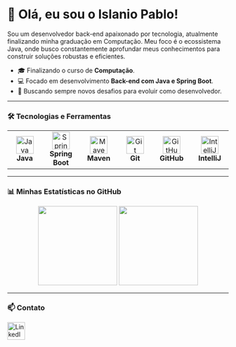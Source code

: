 # 👋 Olá, eu sou o Islanio Pablo!

Sou um desenvolvedor back-end apaixonado por tecnologia, atualmente finalizando minha graduação em Computação. Meu foco é o ecossistema Java, onde busco constantemente aprofundar meus conhecimentos para construir soluções robustas e eficientes.

- 🎓 Finalizando o curso de **Computação**.
- 💻 Focado em desenvolvimento **Back-end com Java e Spring Boot**.
- 🚀 Buscando sempre novos desafios para evoluir como desenvolvedor.

---

### 🛠️ Tecnologias e Ferramentas

<table>
  <tr>
    <td align="center" width="96">
      <img src="https://cdn.jsdelivr.net/gh/devicons/devicon@latest/icons/java/java-original.svg" width="40" height="40" alt="Java"/>
      <br><strong>Java</strong>
    </td>
    <td align="center" width="96">
      <img src="https://cdn.jsdelivr.net/gh/devicons/devicon@latest/icons/spring/spring-original.svg" width="40" height="40" alt="Spring"/>
      <br><strong>Spring Boot</strong>
    </td>
    <td align="center" width="96">
      <img src="https://cdn.jsdelivr.net/gh/devicons/devicon@latest/icons/maven/maven-original.svg" width="40" height="40" alt="Maven"/>
      <br><strong>Maven</strong>
    </td>
    <td align="center" width="96">
      <img src="https://cdn.jsdelivr.net/gh/devicons/devicon@latest/icons/git/git-original.svg" width="40" height="40" alt="Git"/>
      <br><strong>Git</strong>
    </td>
    <td align="center" width="96">
      <img src="https://cdn.jsdelivr.net/gh/devicons/devicon@latest/icons/github/github-original.svg" width="40" height="40" alt="GitHub"/>
      <br><strong>GitHub</strong>
    </td>
     <td align="center" width="96">
      <img src="https://cdn.jsdelivr.net/gh/devicons/devicon@latest/icons/intellij/intellij-original.svg" width="40" height="40" alt="IntelliJ"/>
      <br><strong>IntelliJ</strong>
    </td>
  </tr>
</table>

---

### 📊 Minhas Estatísticas no GitHub

<div align="center">
  <img height="180em" src="https://github-readme-stats.vercel.app/api/top-langs/?username=islno&layout=compact&langs_count=7&theme=dracula&cache_seconds=3600"/>
  <img height="180em" src="https://github-readme-stats.vercel.app/api?username=islno&show_icons=true&theme=dracula&include_all_commits=true&count_private=true&cache_seconds=3600"/>
</div>

---

### 📫 Contato

<div style="display: flex; gap: 10px; align-items: center;">
  <a href="https://www.linkedin.com/in/islanio-pablo/" target="_blank">
    <img src="https://cdn.jsdelivr.net/gh/devicons/devicon@latest/icons/linkedin/linkedin-original.svg" width="40" height="40" alt="LinkedIn"/>
  </a>
</div>
